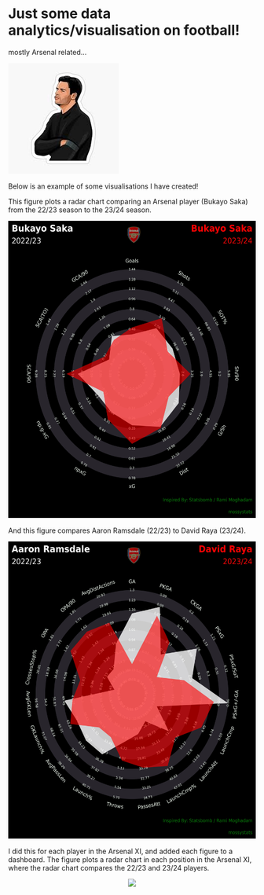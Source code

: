 # Just some data analytics/visualisation on football! 
mostly Arsenal related...

![Alt text](images/arteta.png)

Below is an example of some visualisations I have created!

This figure plots a radar chart comparing an Arsenal player (Bukayo Saka) from the 22/23 season to the 23/24 season.
<p align="center">
<img src="/outputs/arsenal/Saka2023vsSaka2024.jpg" width="550" height="605" />
</p>

And this figure compares Aaron Ramsdale (22/23) to David Raya (23/24).
<p align="center">
<img src="/outputs/arsenal/Ramsdale2023vsRaya2024.jpg" width="550" height="605" />
</p>

I did this for each player in the Arsenal XI, and added each figure to a dashboard.
The figure plots a radar chart in each position in the Arsenal XI, where the radar chart compares the 22/23 and 23/24 players. 
<p align="center">
<img src="/outputs/arsenal/ArsenalDashboard.png" />
</p>